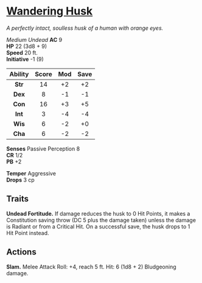 # [Wandering Husk](https://hollowknight.wiki/w/Wandering_Husk)

*A perfectly intact, soulless husk of a human with orange eyes.*

*Medium Undead*
**AC** 9  
**HP** 22 (3d8 + 9)  
**Speed** 20 ft.  
**Initiative** -1 (9)  

| Ability | Score | Mod | Save |
|:-------:|:-----:|:---:|:----:|
| **Str** | 14    | +2  | +2   |
| **Dex** | 8     | -1  | -1   |
| **Con** | 16    | +3  | +5   |
| **Int** | 3     | -4  | -4   |
| **Wis** | 6     | -2  | +0   |
| **Cha** | 6     | -2  | -2   |

**Senses** Passive Perception 8  
**CR** 1/2  
**PB** +2  

**Temper** Aggressive  
**Drops** 3 cp  

## Traits

**Undead Fortitude.** If damage reduces the husk to 0 Hit Points, it makes a Constitution saving throw (DC 5 plus the damage taken) unless the damage is Radiant or from a Critical Hit. On a successful save, the husk drops to 1 Hit Point instead.

## Actions

**Slam.** Melee Attack Roll: +4, reach 5 ft. Hit: 6 (1d8 + 2) Bludgeoning damage.

